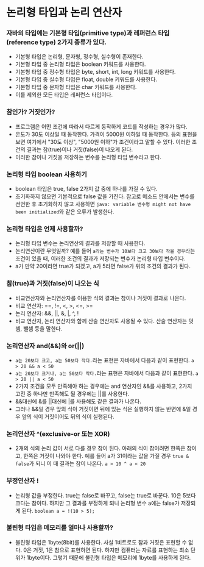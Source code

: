 # 논리형 타입과 논리 연산자

### 자바의 타입에는 기본형 타입(primitive type)과 레퍼런스 타입(reference type) 2가지 종류가 있다.

- 기본형 타입은 논리형, 문자형, 정수형, 실수형이 존재한다.
- 기본형 타입 중 논리형 타입은 boolean 키워드를 사용한다.
- 기본형 타입 중 정수형 타입은 byte, short, int, long 키워드를 사용한다.
- 기본형 타입 중 실수형 타입은 float, double 키워드를 사용한다.
- 기본형 타입 중 문자형 타입은 char 키워드를 사용한다.
- 이를 제외한 모든 타입은 레퍼런스 타입이다.

### 참인가? 거짓인가?

- 프로그램은 어떤 조건에 따라서 다르게 동작하게 코드를 작성하는 경우가 많다.
- 온도가 30도 이상일 때 동작한다. 가격이 5000원 이하일 때 동작한다. 등의 표현을 보면 여기에서 "30도 이상", "5000원 이하"가 조건이라고 말할 수 있다. 이러한 조건의 결과는 참(true)이나 거짓(false)이 나오게 된다.
- 이러한 참이나 거짓을 저장하는 변수를 논리형 타입 변수라고 한다.

### 논리형 타입 boolean 사용하기

- boolean 타입은 true, false 2가지 값 중에 하나를 가질 수 있다.
- 초기화하지 않으면 기본적으로 false 값을 가진다. 참고로 메소드 안에서는 변수를 선언한 후 초기화하지 않고 사용하면 `java: variable 변수명 might not have been initialized`와 같은 오류가 발생한다.

### 논리형 타입은 언제 사용할까?

- 논리형 타입 변수는 논리연산의 결과를 저장할 때 사용한다.
- 논리연산이란 무엇일까? 예를 들어 `a라는 변수가 10보다 크고 30보다 작을 경우`라는 조건이 있을 때, 이러한 조건의 결과가 저장되는 변수가 논리형 타입 변수이다.
- a가 만약 20이라면 true가 되겠고, a가 5라면 false가 위의 조건의 결과가 된다.

### 참(true)과 거짓(false)이 나오는 식

- 비교연산자와 논리연산자를 이용한 식의 결과는 참이나 거짓이 결과로 나온다.
- 비교 연산자: ==, !=, <, >, <=, >=
- 논리 연산자: &&, ||, &, |, ^, !
- 비교 연산자, 논리 연산자와 함께 산술 연산자도 사용될 수 있다. 산술 연산자는 덧셈, 뺄셈 등을 말한다.

### 논리연산자 and(&&)와 or(||)

- `a는 20보다 크고, a는 50보다 작다.`라는 표현은 자바에서 다음과 같이 표현한다.
  `a > 20 && a < 50`
- `a는 20보다 크거나, a는 50보다 작다.`라는 표현은 자바에서 다음과 같이 표현한다.
  `a > 20 || a < 50`
- 2가지 조건을 모두 만족해야 하는 경우에는 and 연산자인 &&를 사용하고, 2가지 고전 중 하나만 만족해도 될 경우에는 ||를 사용한다.
- &&대신에 &를 ||대신에 |를 사용해도 같은 결과가 나온다.
- 그러나 &&일 경우 앞의 식이 거짓이면 뒤에 있는 식은 실행하지 않는 반면에 &일 경우 앞의 식이 거짓이어도 뒤의 식이 실행된다.

### 논리연산자 ^(exclusive-or 또는 XOR)

- 2개의 식의 논리 값이 서로 다를 경우 참이 된다. 아래의 식이 참이려면 한쪽은 참이고, 한쪽은 거짓이 나와야 한다. 예를 들어 a가 31이라는 값을 가질 경우 `true & false`가 되니 이 때 결과는 참이 나온다.
  `a > 10 ^ a < 20`

### 부정연산자 !

- 논리형 값을 부정한다. true는 false로 바꾸고, false는 true로 바꾼다. 10은 5보다 크다는 참이다. 하지만 그 결과를 부정하게 되니 논리형 변수 a에는 false가 저장되게 된다.
  `boolean a = !(10 > 5);`

### 불린형 타입은 메모리를 얼마나 사용할까?

- 불린형 타입은 1byte(8bit)를 사용한다. 사실 1비트로도 참과 거짓은 표현할 수 없다. 0은 거짓, 1은 참으로 표현하면 된다. 하지만 컴퓨터는 자료를 표현하는 최소 단위가 1byte이다. 그렇기 때문에 불린형 타입은 메모리에 1byte를 사용하게 된다.
